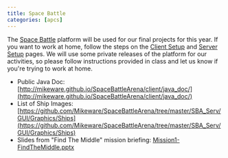 ```yaml
---
title: Space Battle
categories: [apcs]
---
```

The [Space Battle](http://mikeware.github.io/SpaceBattleArena/) platform will be used for our final projects for this year.  If you want to work at home, follow the steps on the [Client Setup](http://mikeware.github.io/SpaceBattleArena/client/index.html) and [Server Setup](http://mikeware.github.io/SpaceBattleArena/server/setup.html) pages.  We will use some private releases of the platform for our activities, so please follow instructions provided in class and let us know if you're trying to work at home. 

* Public Java Doc: [http://mikeware.github.io/SpaceBattleArena/client/java_doc/](http://mikeware.github.io/SpaceBattleArena/client/java_doc/)
* List of Ship Images: [https://github.com/Mikeware/SpaceBattleArena/tree/master/SBA_Serv/GUI/Graphics/Ships](https://github.com/Mikeware/SpaceBattleArena/tree/master/SBA_Serv/GUI/Graphics/Ships)
* Slides from "Find The Middle" mission briefing: [Mission1-FindTheMiddle.pptx]({{site.baseurl}}/apcs/Mission1-FindTheMiddle.pptx)